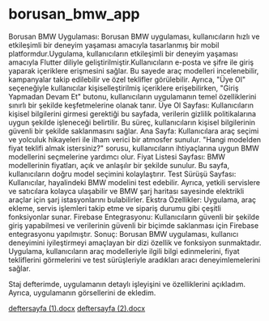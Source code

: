 # borusan_bmw_app
Borusan BMW Uygulaması: 
Borusan BMW uygulaması, kullanıcıların hızlı ve etkileşimli bir deneyim yaşaması amacıyla tasarlanmış bir mobil platformdur.Uygulama, kullanıcıların etkileşimli bir deneyim yaşaması amacıyla Flutter diliyle geliştirilmiştir.Kullanıcıların e-posta ve şifre ile giriş yaparak içeriklere erişmesini sağlar. Bu sayede araç modelleri incelenebilir, kampanyalar takip edilebilir ve özel teklifler görülebilir. Ayrıca, "Üye Ol" seçeneğiyle kullanıcılar kişiselleştirilmiş içeriklere erişebilirken, "Giriş Yapmadan Devam Et" butonu, kullanıcıların uygulamanın temel özelliklerini sınırlı bir şekilde keşfetmelerine olanak tanır. 
Üye Ol Sayfası: Kullanıcıların kişisel bilgilerini girmesi gerektiği bu sayfada, verilerin gizlilik politikalarına uygun şekilde işleneceği belirtilir. Bu süreç, kullanıcıların kişisel bilgilerinin güvenli bir şekilde saklanmasını sağlar. 
Ana Sayfa: Kullanıcılara araç seçimi ve yolculuk hikayeleri ile ilham verici bir atmosfer sunulur. "Hangi modelden fiyat teklifi almak istersiniz?" sorusu, kullanıcıların ihtiyaçlarına uygun BMW modellerini seçmelerine yardımcı olur. 
Fiyat Listesi Sayfası: BMW modellerinin fiyatları, açık ve anlaşılır bir şekilde sunulur. Bu sayfa, kullanıcıların doğru model seçimini kolaylaştırır. 
Test Sürüşü Sayfası: Kullanıcılar, hayalindeki BMW modelini test edebilir. Ayrıca, yetkili servislere ve satıcılara kolayca ulaşabilir ve BMW şarj haritası sayesinde elektrikli araçlar için şarj istasyonlarını bulabilirler. 
Ekstra Özellikler: Uygulama, araç ekleme, servis işlemleri takip etme ve sipariş durumu gibi çeşitli fonksiyonlar sunar. 
Firebase Entegrasyonu: Kullanıcıların güvenli bir şekilde giriş yapabilmesi ve verilerinin güvenli bir biçimde saklanması için Firebase entegrasyonu yapılmıştır. 
Sonuç: Borusan BMW uygulaması, kullanıcı deneyimini iyileştirmeyi amaçlayan bir dizi özellik ve fonksiyon sunmaktadır. Uygulama, kullanıcıların araç modelleriyle ilgili bilgi edinmelerini, fiyat tekliflerini görmelerini ve test sürüşleriyle aradıkları aracı deneyimlemelerini sağlar.

Staj defterimde, uygulamanın detaylı işleyişini ve özelliklerini açıkladım. Ayrıca, uygulamanın görsellerini de ekledim.

[deftersayfa (1).docx](https://github.com/user-attachments/files/19574364/deftersayfa.1.docx)
[deftersayfa (2).docx](https://github.com/user-attachments/files/19574365/deftersayfa.2.docx)
